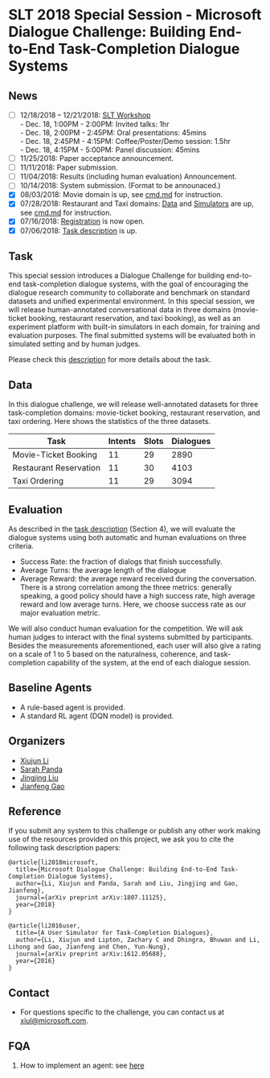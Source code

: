 # SLT 2018 Special Session - Microsoft Dialogue Challenge: Building End-to-End Task-Completion Dialogue Systems

## News
- [ ] 12/18/2018 – 12/21/2018: [SLT Workshop](http://www.slt2018.org/news/)<br/>
      - Dec. 18, 1:00PM - 2:00PM: Invited talks: 1hr<br/>
      - Dec. 18, 2:00PM - 2:45PM: Oral presentations: 45mins<br/>
      - Dec. 18, 2:45PM - 4:15PM: Coffee/Poster/Demo session: 1.5hr<br/>
      - Dec. 18, 4:15PM - 5:00PM: Panel discussion: 45mins 
- [ ] 11/25/2018: Paper acceptance announcement.
- [ ] 11/11/2018: Paper submission.
- [ ] 11/04/2018: Results (including human evaluation) Announcement.
- [ ] 10/14/2018: System submission. (Format to be announaced.)
- [x] 08/03/2018: Movie domain is up, see [cmd.md](https://github.com/xiul-msr/e2e_dialog_challenge/blob/master/cmd.md) for instruction.
- [x] 07/28/2018: Restaurant and Taxi domains: [Data](https://github.com/xiul-msr/e2e_dialog_challenge/data/) and [Simulators](https://github.com/xiul-msr/e2e_dialog_challenge/system/) are up, see [cmd.md](https://github.com/xiul-msr/e2e_dialog_challenge/blob/master/cmd.md) for instruction.
- [x] 07/16/2018: [Registration](https://docs.google.com/forms/d/e/1FAIpQLScWl3BYiCLHjR2hGrkehx1kS53vvMTmQ2ktuvGNYSAtiQLSpw/viewform) is now open.
- [x] 07/06/2018: [Task description](https://github.com/xiul-msr/e2e_dialog_challenge/blob/master/microsoft-dialogue-challenge-slt2018.pdf) is up.

## Task
This special session introduces a Dialogue Challenge for building end-to-end task-completion dialogue systems, with the goal of encouraging the dialogue research community to collaborate and benchmark on standard datasets and unified experimental environment. In this special session, we will release human-annotated conversational data in three domains (movie-ticket booking, restaurant reservation, and taxi booking), as well as an experiment platform with built-in simulators in each domain, for training and evaluation purposes. The final submitted systems will be evaluated both in simulated setting and by human judges.

Please check this [description](https://github.com/xiul-msr/e2e_dialog_challenge/blob/master/microsoft-dialogue-challenge-slt2018.pdf) for more details about the task.

## Data
In this dialogue challenge, we will release well-annotated datasets for three task-completion domains: movie-ticket booking, restaurant reservation, and taxi ordering. Here shows the statistics of the three datasets.

|Task|Intents|Slots|Dialogues|
| -----| ----- | ----- | ----- |
|Movie-Ticket Booking|11|29|2890|
|Restaurant Reservation|11|30|4103|
|Taxi Ordering|11|29|3094|

## Evaluation
As described in the [task description](https://github.com/xiul-msr/e2e_dialog_challenge/blob/master/microsoft-dialogue-challenge-slt2018.pdf) (Section 4), we will evaluate the dialogue systems using both automatic and human evaluations on three criteria.
* Success Rate: the fraction of dialogs that finish successfully.
* Average Turns: the average length of the dialogue
* Average Reward: the average reward received during the conversation.
There is a strong correlation among the three metrics: generally speaking, a good policy should have a high success rate, high average reward and low average turns. Here, we choose success rate as our major evaluation metric.

We will also conduct human evaluation for the competition. We will ask human judges to interact with the final systems submitted by participants. Besides the measurements aforementioned, each user will also give a rating on a scale of 1 to 5 based on the naturalness, coherence, and task-completion capability of the system, at the end of each dialogue session.

## Baseline Agents
* A rule-based agent is provided.
* A standard RL agent (DQN model) is provided.

<!---
## Timeline
|Phase|Dates|
| ------ | -------------- |
|TBA|TBA|
|1. Development Phase|June 1 – Sept 9|
|1.1 Code (data extraction code, seq2seq baseline)|June 1|
|1.2 "Trial" data made available|June 18|
|1.3 Official training data made available| By July 1|
|2. Evaluation Phase|Sept 10 – 24|
|2.1 Test data made available|Sept 10|
 -->

## Organizers
* [Xiujun Li](https://www.microsoft.com/en-us/research/people/xiul/)
* [Sarah Panda](https://www.linkedin.com/in/sarah-panda-7345267b)
* [Jingjing Liu](https://www.microsoft.com/en-us/research/people/jingjl/)
* [Jianfeng Gao](https://www.microsoft.com/en-us/research/people/jfgao/)

## Reference
If you submit any system to this challenge or publish any other work making use of the resources provided on this project, we ask you to cite the following task description papers:

```
@article{li2018microsoft,
  title={Microsoft Dialogue Challenge: Building End-to-End Task-Completion Dialogue Systems},
  author={Li, Xiujun and Panda, Sarah and Liu, Jingjing and Gao, Jianfeng},
  journal={arXiv preprint arXiv:1807.11125},
  year={2018}
}

@article{li2016user,
  title={A User Simulator for Task-Completion Dialogues},
  author={Li, Xiujun and Lipton, Zachary C and Dhingra, Bhuwan and Li, Lihong and Gao, Jianfeng and Chen, Yun-Nung},
  journal={arXiv preprint arXiv:1612.05688},
  year={2016}
}
```

## Contact
* For questions specific to the challenge, you can contact us at <xiul@microsoft.com>.

## FQA
1. How to implement an agent: see [here](https://github.com/xiul-msr/e2e_dialog_challenge/issues/1)
